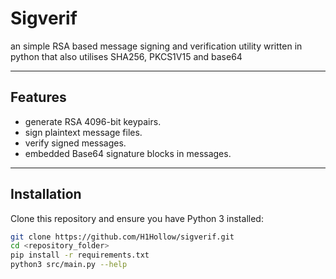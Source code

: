 # Sigverif

an simple RSA based message signing and verification utility written in python that also utilises SHA256, PKCS1V15 and base64

---

## Features

- generate RSA 4096-bit keypairs.
- sign plaintext message files.
- verify signed messages.
- embedded Base64 signature blocks in messages.

---

## Installation

Clone this repository and ensure you have Python 3 installed:

```bash
git clone https://github.com/H1Hollow/sigverif.git
cd <repository_folder>
pip install -r requirements.txt
python3 src/main.py --help
